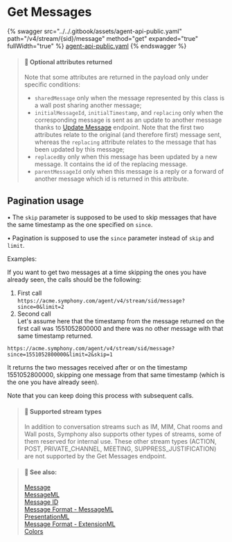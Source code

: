 # Get Messages

{% swagger src="../../.gitbook/assets/agent-api-public.yaml" path="/v4/stream/{sid}/message" method="get" expanded="true" fullWidth="true" %}
[agent-api-public.yaml](../../.gitbook/assets/agent-api-public.yaml)
{% endswagger %}

> #### 📘 Optional attributes returned
>
> Note that some attributes are returned in the payload only under specific conditions:
>
> * `sharedMessage` only when the message represented by this class is a wall post sharing another message;
> * `initialMessageId`, `initialTimestamp`, and `replacing` only when the corresponding message is sent as an update to another message thanks to [Update Message](update-message-v4.md) endpoint. Note that the first two attributes relate to the original (and therefore first) message sent, whereas the `replacing` attribute relates to the message that has been updated by this message;
> * `replacedBy` only when this message has been updated by a new message. It contains the id of the replacing message.
> * `parentMessageId` only when this message is a reply or a forward of another message which id is returned in this attribute.

## Pagination usage

• The `skip` parameter is supposed to be used to skip messages that have the same timestamp as the one specified on `since`.

• Pagination is supposed to use the `since` parameter instead of `skip` and `limit`.

Examples:

If you want to get two messages at a time skipping the ones you have already seen, the calls should be the following:

1. First call\
   `https://acme.symphony.com/agent/v4/stream/sid/message?since=0&limit=2`
2. Second call\
   Let's assume here that the timestamp from the message returned on the first call was 1551052800000 and there was no other message with that same timestamp returned.

`https://acme.symphony.com/agent/v4/stream/sid/message?since=1551052800000&limit=2&skip=1`

It returns the two messages received after or on the timestamp 1551052800000, skipping one message from that same timestamp (which is the one you have already seen).

Note that you can keep doing this process with subsequent calls.

> #### 📘 Supported stream types
>
> In addition to conversation streams such as IM, MIM, Chat rooms and Wall posts, Symphony also supports other types of streams, some of them reserved for internal use. These other stream types (ACTION, POST, PRIVATE\_CHANNEL, MEETING, SUPPRESS\_JUSTIFICATION) are not supported by the Get Messages endpoint.

> #### 📘 See also:
>
> [Message](https://docs.developers.symphony.com/building-bots-on-symphony/messages)\
> [MessageML](https://docs.developers.symphony.com/building-bots-on-symphony/messages/overview-of-messageml)\
> [Message ID](https://docs.developers.symphony.com/building-bots-on-symphony/messages/overview-of-messageml#message-identifiers)\
> [Message Format - MessageML](https://docs.developers.symphony.com/building-bots-on-symphony/messages/overview-of-messageml/message-format-messageml)\
> [PresentationML](https://docs.developers.symphony.com/building-bots-on-symphony/messages/overview-of-presentationml)\
> [Message Format - ExtensionML](https://docs.developers.symphony.com/building-extension-applications-on-symphony/overview-of-extension-api/extension-api-services/entity-service/message-format-extensionml)\
> [Colors](https://docs.developers.symphony.com/developer-tools/developer-tools/ui-style-guide/colors)
